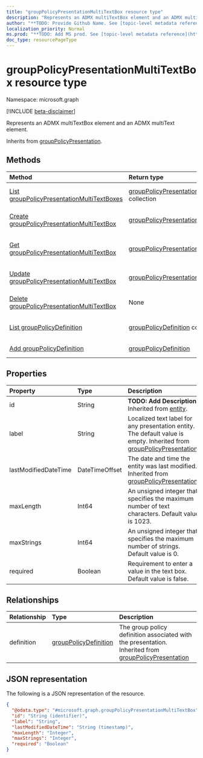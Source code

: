 ```yaml
---
title: "groupPolicyPresentationMultiTextBox resource type"
description: "Represents an ADMX multiTextBox element and an ADMX multiText element."
author: "**TODO: Provide Github Name. See [topic-level metadata reference](https://msgo.azurewebsites.net/add/document/guidelines/metadata.html#topic-level-metadata)**"
localization_priority: Normal
ms.prod: "**TODO: Add MS prod. See [topic-level metadata reference](https://msgo.azurewebsites.net/add/document/guidelines/metadata.html#topic-level-metadata)**"
doc_type: resourcePageType
---
```


# groupPolicyPresentationMultiTextBox resource type

Namespace: microsoft.graph

[!INCLUDE [beta-disclaimer](../../includes/beta-disclaimer.md)]

Represents an ADMX multiTextBox element and an ADMX multiText element.


Inherits from [groupPolicyPresentation](../resources/grouppolicypresentation.md).

## Methods
|Method|Return type|Description|
|:---|:---|:---|
|[List groupPolicyPresentationMultiTextBoxes](../api/grouppolicypresentationmultitextbox-list.md)|[groupPolicyPresentationMultiTextBox](../resources/grouppolicypresentationmultitextbox.md) collection|Get a list of the [groupPolicyPresentationMultiTextBox](../resources/grouppolicypresentationmultitextbox.md) objects and their properties.|
|[Create groupPolicyPresentationMultiTextBox](../api/grouppolicypresentationmultitextbox-create.md)|[groupPolicyPresentationMultiTextBox](../resources/grouppolicypresentationmultitextbox.md)|Create a new [groupPolicyPresentationMultiTextBox](../resources/grouppolicypresentationmultitextbox.md) object.|
|[Get groupPolicyPresentationMultiTextBox](../api/grouppolicypresentationmultitextbox-get.md)|[groupPolicyPresentationMultiTextBox](../resources/grouppolicypresentationmultitextbox.md)|Read the properties and relationships of a [groupPolicyPresentationMultiTextBox](../resources/grouppolicypresentationmultitextbox.md) object.|
|[Update groupPolicyPresentationMultiTextBox](../api/grouppolicypresentationmultitextbox-update.md)|[groupPolicyPresentationMultiTextBox](../resources/grouppolicypresentationmultitextbox.md)|Update the properties of a [groupPolicyPresentationMultiTextBox](../resources/grouppolicypresentationmultitextbox.md) object.|
|[Delete groupPolicyPresentationMultiTextBox](../api/grouppolicypresentationmultitextbox-delete.md)|None|Deletes a [groupPolicyPresentationMultiTextBox](../resources/grouppolicypresentationmultitextbox.md) object.|
|[List groupPolicyDefinition](../api/grouppolicypresentationmultitextbox-list-definition.md)|[groupPolicyDefinition](../resources/grouppolicydefinition.md) collection|Get the groupPolicyDefinition resources from the definition navigation property.|
|[Add groupPolicyDefinition](../api/grouppolicypresentationmultitextbox-post-definition.md)|[groupPolicyDefinition](../resources/grouppolicydefinition.md)|Add definition by posting to the definition collection.|

## Properties
|Property|Type|Description|
|:---|:---|:---|
|id|String|**TODO: Add Description** Inherited from [entity](../resources/entity.md).|
|label|String|Localized text label for any presentation entity. The default value is empty. Inherited from [groupPolicyPresentation](../resources/grouppolicypresentation.md).|
|lastModifiedDateTime|DateTimeOffset|The date and time the entity was last modified. Inherited from [groupPolicyPresentation](../resources/grouppolicypresentation.md).|
|maxLength|Int64|An unsigned integer that specifies the maximum number of text characters. Default value is 1023.|
|maxStrings|Int64|An unsigned integer that specifies the maximum number of strings. Default value is 0.|
|required|Boolean|Requirement to enter a value in the text box. Default value is false.|

## Relationships
|Relationship|Type|Description|
|:---|:---|:---|
|definition|[groupPolicyDefinition](../resources/grouppolicydefinition.md)|The group policy definition associated with the presentation. Inherited from [groupPolicyPresentation](../resources/grouppolicypresentation.md)|

## JSON representation
The following is a JSON representation of the resource.
<!-- {
  "blockType": "resource",
  "keyProperty": "id",
  "@odata.type": "microsoft.graph.groupPolicyPresentationMultiTextBox",
  "baseType": "microsoft.graph.groupPolicyPresentation",
  "openType": false
}
-->
``` json
{
  "@odata.type": "#microsoft.graph.groupPolicyPresentationMultiTextBox",
  "id": "String (identifier)",
  "label": "String",
  "lastModifiedDateTime": "String (timestamp)",
  "maxLength": "Integer",
  "maxStrings": "Integer",
  "required": "Boolean"
}
```

